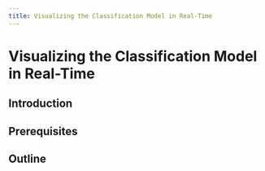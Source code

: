 ```yaml
---
title: Visualizing the Classification Model in Real-Time
---
```


# Visualizing the Classification Model in Real-Time

## Introduction

## Prerequisites

## Outline
